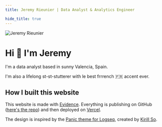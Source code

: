 ```yaml
---
title: Jeremy Rieunier | Data Analyst & Analytics Engineer

hide_title: true
---
```


<img src="https://avatars.githubusercontent.com/jeremyrieunier" alt="Jeremy Rieunier" class="rounded-full w-36 h-36 mb-4">

# Hi 👋 I'm Jeremy

I'm a data analyst based in sunny Valencia, Spain.


I'm also a lifelong st-st-stutterer with le best frrrench 🇫🇷 accent ever.



## How I built this website
This website is made with [Evidence](https://evidence.dev/). Everything is publishing on GitHub ([here's the repo](https://github.com/jeremyrieunier/evidence-portfolio)) and then deployed on [Vercel](https://vercel.com/). 

The design is inspired by the [Panic theme for Logseq](https://github.com/kirso/logseq-panic-theme), created by [Kirill So](https://www.kirillso.com/).

